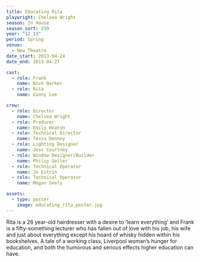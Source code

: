 ```yaml
---
title: Educating Rita
playwright: Chelsea Wright
season: In House
season_sort: 250
year: "12_13"
period: Spring
venue:
  - New Theatre
date_start: 2013-04-24
date_end: 2013-04-27

cast:
  - role: Frank
    name: Nick Barker
  - role: Rita
    name: Ginny Lee

crew:
  - role: Director
    name: Chelsea Wright
  - role: Producer
    name: Emily Heaton
  - role: Technical Director
    name: Tessa Denney
  - role: Lighting Designer
    name: Jess Courtney
  - role: Window Designer/Builder
    name: Philip Geller
  - role: Technical Operator
    name: Jo Estrin
  - role: Technical Operator
    name: Megan Seely

assets:
  - type: poster
    image: educating_rita_poster.jpg
---
```


Rita is a 26 year-old hairdresser with a desire to ‘learn everything’ and Frank is a fifty-something lecturer who has fallen out of love with his job, his wife and just about everything except his hoard of whisky hidden within his bookshelves. A tale of a working class, Liverpool woman’s hunger for education, and both the humorous and serious effects higher education can have.
